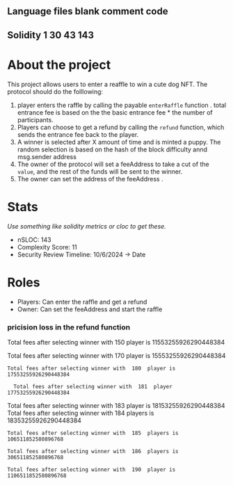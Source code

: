 Language                     files          blank        comment           code
-------------------------------------------------------------------------------
Solidity                         1             30             43            143
-------------------------------------------------------------------------------



# About the project
This project allows users to enter a reaffle to win a cute dog NFT. The protocol should do the folllowing:
1. player enters the raffle by calling the payable `enterRaffle` function . total entrance fee is based on the the basic entrance fee * the number of participants.
2. Players can choose to get a refund by calling the `refund` function, which sends the entrance fee back to the player.
3. A winner is selected after X amount of time and is minted a  puppy. The random selection is based on the hash of the block difficulty annd msg.sender address
4.  The owner of the protocol will set a feeAddress to take a cut of the `value`, and the rest of the funds will be sent to the winner.
5.  The owner can set the address of the feeAddress .

# Stats

*Use something like solidity metrics or cloc to get these.*

- nSLOC: 143
- Complexity Score: 11
- Security Review Timeline: 10/6/2024 -> Date


# Roles
- Players: Can enter the raffle and get a refund
- Owner: Can set the feeAddress and start the raffle

### pricision loss in the refund function

  Total fees after selecting winner with  150  player is 11553255926290448384

  Total fees after selecting winner with  170  player is   15553255926290448384

    Total fees after selecting winner with  180  player is   17553255926290448384

      Total fees after selecting winner with  181  player 17753255926290448384

  Total fees after selecting winner with  183  player is   18153255926290448384
    Total fees after selecting winner with  184  players is   18353255926290448384

    Total fees after selecting winner with  185  players is   106511852580896768

    Total fees after selecting winner with  186  players is   306511852580896768

    Total fees after selecting winner with  190  player is   1106511852580896768  
